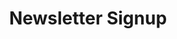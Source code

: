 ---
title: 'Newsletter Signup'

form:
    classes: columns is-multiline is-gapless
    outerclasses: columns is-multiline is-gapless
    name: Newsletter
    action: '/newsletter-signup'
    buttons:
        -
            type: submit
            value: Submit
            classes: 'form-submit button is-primary-invert'
            outerclasses: is-4
            click: submit
    fields:
        -
            name: email
            label: 'Email Address'
            type: email
            placeholder: 'Email Address'
            outerclasses: 'is-8 column'
            classes: 'input is-primary-invert'
            validate: { required: true, message: 'Please enter a valid email address', pattern: '(?!(?:(?:\x22?\x5C[\x00-\x7E]\x22?)|(?:\x22?[^\x5C\x22]\x22?)){255,})(?!(?:(?:\x22?\x5C[\x00-\x7E]\x22?)|(?:\x22?[^\x5C\x22]\x22?)){65,}@)(?:(?:[\x21\x23-\x27\x2A\x2B\x2D\x2F-\x39\x3D\x3F\x5E-\x7E]+)|(?:\x22(?:[\x01-\x08\x0B\x0C\x0E-\x1F\x21\x23-\x5B\x5D-\x7F]|(?:\x5C[\x00-\x7F]))*\x22))(?:\.(?:(?:[\x21\x23-\x27\x2A\x2B\x2D\x2F-\x39\x3D\x3F\x5E-\x7E]+)|(?:\x22(?:[\x01-\x08\x0B\x0C\x0E-\x1F\x21\x23-\x5B\x5D-\x7F]|(?:\x5C[\x00-\x7F]))*\x22)))*@(?:(?:(?!.*[^.]{64,})(?:(?:(?:xn--)?[a-z0-9]+(?:-[a-z0-9]+)*\.){1,126}){1,}(?:(?:[a-z][a-z0-9]*)|(?:(?:xn--)[a-z0-9]+))(?:-[a-z0-9]+)*)|(?:\[(?:(?:IPv6:(?:(?:[a-f0-9]{1,4}(?::[a-f0-9]{1,4}){7})|(?:(?!(?:.*[a-f0-9][:\]]){7,})(?:[a-f0-9]{1,4}(?::[a-f0-9]{1,4}){0,5})?::(?:[a-f0-9]{1,4}(?::[a-f0-9]{1,4}){0,5})?)))|(?:(?:IPv6:(?:(?:[a-f0-9]{1,4}(?::[a-f0-9]{1,4}){5}:)|(?:(?!(?:.*[a-f0-9]:){5,})(?:[a-f0-9]{1,4}(?::[a-f0-9]{1,4}){0,3})?::(?:[a-f0-9]{1,4}(?::[a-f0-9]{1,4}){0,3}:)?)))?(?:(?:25[0-5])|(?:2[0-4][0-9])|(?:1[0-9]{2})|(?:[1-9]?[0-9]))(?:\.(?:(?:25[0-5])|(?:2[0-4][0-9])|(?:1[0-9]{2})|(?:[1-9]?[0-9]))){3}))\]))' }
    process:
        - mailchimp:
            required_fields: [email]
            lists: [bb0fc48ece]
            field_mappings:
                EMAIL: email
---